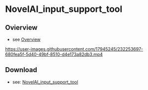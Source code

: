 
# NovelAI_input_support_tool

## Ovierview

- see [Overview](./NovelAI_input_support_tool.mp4)


https://user-images.githubusercontent.com/17945245/232253697-680fea5f-5d40-49bf-8510-d4e173a82db3.mp4


## Download

- see: [NovelAI_input_support_tool](./dist/NovelAI_input_support_tool.zip)

